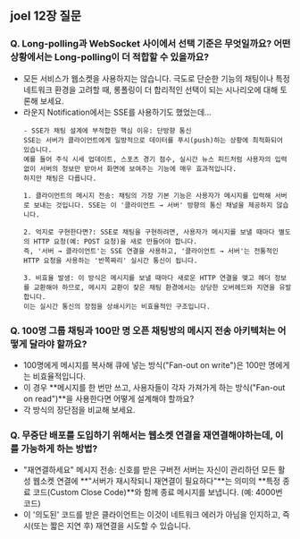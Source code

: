 ## joel 12장 질문

### Q. Long-polling과 WebSocket 사이에서 선택 기준은 무엇일까요? 어떤 상황에서는 Long-polling이 더 적합할 수 있을까요?
- 모든 서비스가 웹소켓을 사용하지는 않습니다. 극도로 단순한 기능의 채팅이나 특정 네트워크 환경을 고려할 때, 롱폴링이 더 합리적인 선택이 되는 시나리오에 대해 토론해 보세요.
- 라운지 Notification에서는 SSE를 사용하기도 했었는데... 
    ```
    - SSE가 채팅 설계에 부적합한 핵심 이유: 단방향 통신
    SSE는 서버가 클라이언트에게 일방적으로 데이터를 푸시(push)하는 상황에 최적화되어 있습니다. 
    예를 들어 주식 시세 업데이트, 스포츠 경기 점수, 실시간 뉴스 피드처럼 사용자의 입력 없이 서버의 정보만 받아서 화면에 보여주는 기능에 매우 효과적입니다.
    하지만 채팅은 다릅니다.
    
    1. 클라이언트의 메시지 전송: 채팅의 가장 기본 기능은 사용자가 메시지를 입력해 서버로 보내는 것입니다. SSE는 이 '클라이언트 → 서버' 방향의 통신 채널을 제공하지 않습니다.
    
    2. 억지로 구현한다면?: SSE로 채팅을 구현하려면, 사용자가 메시지를 보낼 때마다 별도의 HTTP 요청(예: POST 요청)을 새로 만들어야 합니다. 
    즉, '서버 → 클라이언트'는 SSE 연결을 사용하고, '클라이언트 → 서버'는 전통적인 HTTP 요청을 사용하는 '반쪽짜리' 실시간 통신이 됩니다.
    
    3. 비효율 발생: 이 방식은 메시지를 보낼 때마다 새로운 HTTP 연결을 맺고 헤더 정보를 교환해야 하므로, 메시지 교환이 잦은 채팅 환경에서는 상당한 오버헤드와 지연을 유발합니다. 
    이는 실시간 통신의 장점을 상쇄시키는 비효율적인 구조입니다.
    ```

### Q. 100명 그룹 채팅과 100만 명 오픈 채팅방의 메시지 전송 아키텍처는 어떻게 달라야 할까요?
- 100명에게 메시지를 복사해 큐에 넣는 방식("Fan-out on write")은 100만 명에게는 비효율적입니다. 
- 이 경우 **메시지를 한 번만 쓰고, 사용자들이 각자 가져가게 하는 방식("Fan-out on read")**을 사용한다면 어떻게 설계해야 할까요? 
- 각 방식의 장단점을 비교해 보세요.

### Q. 무중단 배포를 도입하기 위해서는 웹소켓 연결을 재연결해야하는데, 이를 가능하게 하는 방법?
- "재연결하세요" 메시지 전송: 신호를 받은 구버전 서버는 자신이 관리하던 모든 활성 웹소켓 연결에 **"서버가 재시작되니 재연결이 필요하다"**는 의미의 **특정 종료 코드(Custom Close Code)**와 함께 종료 메시지를 보냅니다. (예: 4000번 코드)
- 이 '의도된' 코드를 받은 클라이언트는 이것이 네트워크 에러가 아님을 인지하고, 즉시(또는 짧은 지연 후) 재연결을 시도할 수 있습니다.
